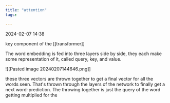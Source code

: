```yaml
---
title: "attention"
tags:

---
```


2024-02-07 14:38

key component of the [[transformer]]

The word embedding is fed into three layers side by side, they each make some representation of it, called query, key, and value.

![[Pasted image 20240207144646.png]]

these three vectors are thrown together to get a final vector for all the words seen. That's thrown through the layers of the network to finally get a next word-prediction. 
The throwing together is just the query of the word getting multiplied for the 